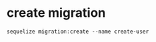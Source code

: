 <!--
 * @Author: your name
 * @Date: 2020-03-13 17:01:54
 * @LastEditTime: 2020-03-13 17:02:58
 * @LastEditors: Please set LastEditors
 * @Description: In User Settings Edit
 * @FilePath: /stock/src/server/infra/sequelize/migrations/README.md
 -->

# create migration

```
sequelize migration:create --name create-user
``` 
